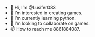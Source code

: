 - 👋 Hi, I’m @Lusifer083
- 👀 I’m interested in creating games.
- 🌱 I’m currently learning python.
- 💞️ I’m looking to collaborate on games.
- 📫 How to reach me 8861884087.

<!---
Lusifer083/Lusifer083 is a ✨ special ✨ repository because its `README.md` (this file) appears on your GitHub profile.
You can click the Preview link to take a look at your changes.
--->
